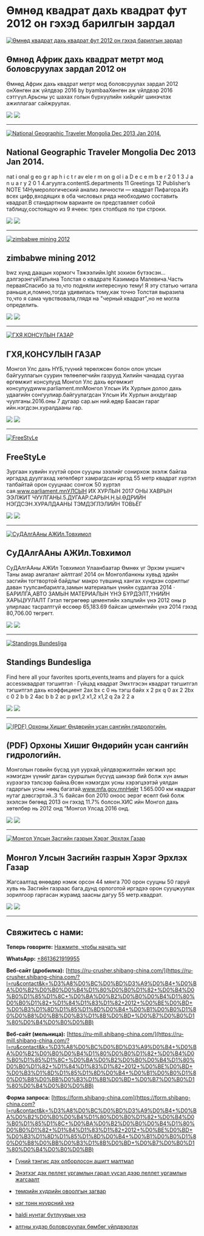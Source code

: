 # Өмнөд квадрат дахь квадрат фут 2012 он гэхэд барилгын зардал

<a href="https://swt.shibang-china.com/?l=ru&img&k=%D3%A8%D0%BC%D0%BD%D3%A9%D0%B4+%D0%BA%D0%B2%D0%B0%D0%B4%D1%80%D0%B0%D1%82+%D0%B4%D0%B0%D1%85%D1%8C+%D0%BA%D0%B2%D0%B0%D0%B4%D1%80%D0%B0%D1%82+%D1%84%D1%83%D1%82+2012+%D0%BE%D0%BD+%D0%B3%D1%8D%D1%85%D1%8D%D0%B4+%D0%B1%D0%B0%D1%80%D0%B8%D0%BB%D0%B3%D1%8B%D0%BD+%D0%B7%D0%B0%D1%80%D0%B4%D0%B0%D0%BB" target="_blank">![Өмнөд квадрат дахь квадрат фут 2012 он гэхэд барилгын зардал](http://static.shibang-china.com/all-800x300/1385.jpg)</a>

## Өмнөд Африк дахь квадрат метрт мод боловсруулах зардал 2012 он
Өмнөд Африк дахь квадрат метрт мод боловсруулах зардал 2012 онХөнгөн аж үйлдвэр 2016 by byambaaХөнгөн аж үйлдвэр 2016 сэтгүүл.Арьсны ус шахах голын бүрхүүлийн хийцийг шинэчлэх ажиллагааг сайжруулах.


<a href="https://whatsapp.shibangsoft.com/WhatsApp.php" target="_blank" title="WhatsApp">![](http://static.shibang-china.com/icon/whatsapp.png)</a> <a href="https://swt.shibang-china.com/?l=ru&icon&k=%D3%A8%D0%BC%D0%BD%D3%A9%D0%B4+%D0%BA%D0%B2%D0%B0%D0%B4%D1%80%D0%B0%D1%82+%D0%B4%D0%B0%D1%85%D1%8C+%D0%BA%D0%B2%D0%B0%D0%B4%D1%80%D0%B0%D1%82+%D1%84%D1%83%D1%82+2012+%D0%BE%D0%BD+%D0%B3%D1%8D%D1%85%D1%8D%D0%B4+%D0%B1%D0%B0%D1%80%D0%B8%D0%BB%D0%B3%D1%8B%D0%BD+%D0%B7%D0%B0%D1%80%D0%B4%D0%B0%D0%BB" target="_blank">![](http://static.shibang-china.com/icon/chat-ru.png)</a>

---

<a href="https://swt.shibang-china.com/?l=ru&img&k=%D3%A8%D0%BC%D0%BD%D3%A9%D0%B4+%D0%BA%D0%B2%D0%B0%D0%B4%D1%80%D0%B0%D1%82+%D0%B4%D0%B0%D1%85%D1%8C+%D0%BA%D0%B2%D0%B0%D0%B4%D1%80%D0%B0%D1%82+%D1%84%D1%83%D1%82+2012+%D0%BE%D0%BD+%D0%B3%D1%8D%D1%85%D1%8D%D0%B4+%D0%B1%D0%B0%D1%80%D0%B8%D0%BB%D0%B3%D1%8B%D0%BD+%D0%B7%D0%B0%D1%80%D0%B4%D0%B0%D0%BB" target="_blank">![National Geographic Traveler Mongolia Dec 2013 Jan 2014.](http://static.shibang-china.com/all-800x300/981.jpg)</a>

## National Geographic Traveler Mongolia Dec 2013 Jan 2014.
nat i onal g eo g r ap h i c t r av ele r m on g ol i a D e c e m b e r 2 0 1 3 J a n u a r y 2 0 1 4.агуулга.contentS.departments 11 Greetings 12 Publisher’s NOTE 14Нумерологический анализ личности — квадрат Пифагора.Из всех цифр,входящих в оба числовых ряда необходимо составить квадрат.В стандартном варианте он представляет собой таблицу,состоящую из 9 ячеек: трех столбцов по три строки.


<a href="https://whatsapp.shibangsoft.com/WhatsApp.php" target="_blank" title="WhatsApp">![](http://static.shibang-china.com/icon/whatsapp.png)</a> <a href="https://swt.shibang-china.com/?l=ru&icon&k=%D3%A8%D0%BC%D0%BD%D3%A9%D0%B4+%D0%BA%D0%B2%D0%B0%D0%B4%D1%80%D0%B0%D1%82+%D0%B4%D0%B0%D1%85%D1%8C+%D0%BA%D0%B2%D0%B0%D0%B4%D1%80%D0%B0%D1%82+%D1%84%D1%83%D1%82+2012+%D0%BE%D0%BD+%D0%B3%D1%8D%D1%85%D1%8D%D0%B4+%D0%B1%D0%B0%D1%80%D0%B8%D0%BB%D0%B3%D1%8B%D0%BD+%D0%B7%D0%B0%D1%80%D0%B4%D0%B0%D0%BB" target="_blank">![](http://static.shibang-china.com/icon/chat-ru.png)</a>

---

<a href="https://swt.shibang-china.com/?l=ru&img&k=%D3%A8%D0%BC%D0%BD%D3%A9%D0%B4+%D0%BA%D0%B2%D0%B0%D0%B4%D1%80%D0%B0%D1%82+%D0%B4%D0%B0%D1%85%D1%8C+%D0%BA%D0%B2%D0%B0%D0%B4%D1%80%D0%B0%D1%82+%D1%84%D1%83%D1%82+2012+%D0%BE%D0%BD+%D0%B3%D1%8D%D1%85%D1%8D%D0%B4+%D0%B1%D0%B0%D1%80%D0%B8%D0%BB%D0%B3%D1%8B%D0%BD+%D0%B7%D0%B0%D1%80%D0%B4%D0%B0%D0%BB" target="_blank">![zimbabwe mining 2012](http://static.shibang-china.com/all-800x300/762.jpg)</a>

## zimbabwe mining 2012
bwz хүнд даацын хормогч Тэжээлийн.lght зохион бүтээсэн… дэлгэрэнгүйТатьяна Толстая о квадрате Казимира Малевича.Часть перваяСпасибо за то,что подняли интересную тему! Я эту статью читала раньше,и,помню,тогда удивилась тому,как точно Толстая выразила то,что я сама чувствовала,глядя на &quot;черный квадрат&quot;,но не могла определить.


<a href="https://whatsapp.shibangsoft.com/WhatsApp.php" target="_blank" title="WhatsApp">![](http://static.shibang-china.com/icon/whatsapp.png)</a> <a href="https://swt.shibang-china.com/?l=ru&icon&k=%D3%A8%D0%BC%D0%BD%D3%A9%D0%B4+%D0%BA%D0%B2%D0%B0%D0%B4%D1%80%D0%B0%D1%82+%D0%B4%D0%B0%D1%85%D1%8C+%D0%BA%D0%B2%D0%B0%D0%B4%D1%80%D0%B0%D1%82+%D1%84%D1%83%D1%82+2012+%D0%BE%D0%BD+%D0%B3%D1%8D%D1%85%D1%8D%D0%B4+%D0%B1%D0%B0%D1%80%D0%B8%D0%BB%D0%B3%D1%8B%D0%BD+%D0%B7%D0%B0%D1%80%D0%B4%D0%B0%D0%BB" target="_blank">![](http://static.shibang-china.com/icon/chat-ru.png)</a>

---

<a href="https://swt.shibang-china.com/?l=ru&img&k=%D3%A8%D0%BC%D0%BD%D3%A9%D0%B4+%D0%BA%D0%B2%D0%B0%D0%B4%D1%80%D0%B0%D1%82+%D0%B4%D0%B0%D1%85%D1%8C+%D0%BA%D0%B2%D0%B0%D0%B4%D1%80%D0%B0%D1%82+%D1%84%D1%83%D1%82+2012+%D0%BE%D0%BD+%D0%B3%D1%8D%D1%85%D1%8D%D0%B4+%D0%B1%D0%B0%D1%80%D0%B8%D0%BB%D0%B3%D1%8B%D0%BD+%D0%B7%D0%B0%D1%80%D0%B4%D0%B0%D0%BB" target="_blank">![ГХЯ,КОНСУЛЫН ГАЗАР](http://static.shibang-china.com/all-800x300/1196.jpg)</a>

## ГХЯ,КОНСУЛЫН ГАЗАР
Монгол Улс дахь НҮБ,түүний төрөлжсөн болон олон улсын байгууллагын суурин төлөөлөгчийн газрууд Хилийн чанадад суугаа өргөмжит консулууд Монгол Улс дахь өргөмжит консулуудwww.parliament.mnМонгол Улсын Их Хурлын долоо дахь удаагийн сонгуулиар.байгуулагдсан Улсын Их Хурлын анхдугаар чуулганы.2016.оны 7 дугаар сар.ын ний.өдөр Баасан гараг ийн.нэгдсэн.хуралдааны гар.


<a href="https://whatsapp.shibangsoft.com/WhatsApp.php" target="_blank" title="WhatsApp">![](http://static.shibang-china.com/icon/whatsapp.png)</a> <a href="https://swt.shibang-china.com/?l=ru&icon&k=%D3%A8%D0%BC%D0%BD%D3%A9%D0%B4+%D0%BA%D0%B2%D0%B0%D0%B4%D1%80%D0%B0%D1%82+%D0%B4%D0%B0%D1%85%D1%8C+%D0%BA%D0%B2%D0%B0%D0%B4%D1%80%D0%B0%D1%82+%D1%84%D1%83%D1%82+2012+%D0%BE%D0%BD+%D0%B3%D1%8D%D1%85%D1%8D%D0%B4+%D0%B1%D0%B0%D1%80%D0%B8%D0%BB%D0%B3%D1%8B%D0%BD+%D0%B7%D0%B0%D1%80%D0%B4%D0%B0%D0%BB" target="_blank">![](http://static.shibang-china.com/icon/chat-ru.png)</a>

---

<a href="https://swt.shibang-china.com/?l=ru&img&k=%D3%A8%D0%BC%D0%BD%D3%A9%D0%B4+%D0%BA%D0%B2%D0%B0%D0%B4%D1%80%D0%B0%D1%82+%D0%B4%D0%B0%D1%85%D1%8C+%D0%BA%D0%B2%D0%B0%D0%B4%D1%80%D0%B0%D1%82+%D1%84%D1%83%D1%82+2012+%D0%BE%D0%BD+%D0%B3%D1%8D%D1%85%D1%8D%D0%B4+%D0%B1%D0%B0%D1%80%D0%B8%D0%BB%D0%B3%D1%8B%D0%BD+%D0%B7%D0%B0%D1%80%D0%B4%D0%B0%D0%BB" target="_blank">![FreeStyLe](http://static.shibang-china.com/all-800x300/927.jpg)</a>

## FreeStyLe
Зургаан хувийн хүүтэй орон сууцны зээлийг сонир&#173;хож эхэлж байгаа иргэдэд дуулгахад хөтөл&#173;бөрт хам&#173;рагд&#173;сан иргэд 55 метр квадрат хүртэл талбайтай орон сууцнаас сонгож 50 хүртэл сая.www.parliament.mnУЛСЫН ИХ ХУРЛЫН 2017 ОНЫ ХАВРЫН ЭЭЛЖИТ ЧУУЛГАНЫ.5.ДУГААР.САРЫН.Н.Ы.ӨДРИЙН НЭГДСЭН.ХУРАЛДААНЫ ТЭМДЭГЛЭЛИЙН ТОВЬЁГ


<a href="https://whatsapp.shibangsoft.com/WhatsApp.php" target="_blank" title="WhatsApp">![](http://static.shibang-china.com/icon/whatsapp.png)</a> <a href="https://swt.shibang-china.com/?l=ru&icon&k=%D3%A8%D0%BC%D0%BD%D3%A9%D0%B4+%D0%BA%D0%B2%D0%B0%D0%B4%D1%80%D0%B0%D1%82+%D0%B4%D0%B0%D1%85%D1%8C+%D0%BA%D0%B2%D0%B0%D0%B4%D1%80%D0%B0%D1%82+%D1%84%D1%83%D1%82+2012+%D0%BE%D0%BD+%D0%B3%D1%8D%D1%85%D1%8D%D0%B4+%D0%B1%D0%B0%D1%80%D0%B8%D0%BB%D0%B3%D1%8B%D0%BD+%D0%B7%D0%B0%D1%80%D0%B4%D0%B0%D0%BB" target="_blank">![](http://static.shibang-china.com/icon/chat-ru.png)</a>

---

<a href="https://swt.shibang-china.com/?l=ru&img&k=%D3%A8%D0%BC%D0%BD%D3%A9%D0%B4+%D0%BA%D0%B2%D0%B0%D0%B4%D1%80%D0%B0%D1%82+%D0%B4%D0%B0%D1%85%D1%8C+%D0%BA%D0%B2%D0%B0%D0%B4%D1%80%D0%B0%D1%82+%D1%84%D1%83%D1%82+2012+%D0%BE%D0%BD+%D0%B3%D1%8D%D1%85%D1%8D%D0%B4+%D0%B1%D0%B0%D1%80%D0%B8%D0%BB%D0%B3%D1%8B%D0%BD+%D0%B7%D0%B0%D1%80%D0%B4%D0%B0%D0%BB" target="_blank">![СуДАлгААны АЖИл.Товхимол](http://static.shibang-china.com/all-800x300/415.jpg)</a>

## СуДАлгААны АЖИл.Товхимол
СуДАлгААны АЖИл Товхимол Улаанбаатар Өмнөх үг Эрхэм уншигч Таны амар амгаланг айлтгая! 2014 он Монголбанкны хувьд эдийн засгийн тогтвортой байдлыг макро түвшинд хангах хүндхэн сорилтыг даван туулсанбарилга,замын материалын үнийн судалгаа 2014&nbsp;&#0183;&#32;БАРИЛГА,АВТО ЗАМЫН МАТЕРИАЛЫН ҮНЭ БҮРДЭЛТ,ҮНИЙН ХАРЬЦУУЛАЛТ Гэтэл төгрөгөөр цементийн хэлцлийн үнэ 2012 оны р улирлаас тасралтгүй өссөөр 65,183.69 байсан цементийн үнэ 2014 гэхэд 80,706.00 төгрөгт.


<a href="https://whatsapp.shibangsoft.com/WhatsApp.php" target="_blank" title="WhatsApp">![](http://static.shibang-china.com/icon/whatsapp.png)</a> <a href="https://swt.shibang-china.com/?l=ru&icon&k=%D3%A8%D0%BC%D0%BD%D3%A9%D0%B4+%D0%BA%D0%B2%D0%B0%D0%B4%D1%80%D0%B0%D1%82+%D0%B4%D0%B0%D1%85%D1%8C+%D0%BA%D0%B2%D0%B0%D0%B4%D1%80%D0%B0%D1%82+%D1%84%D1%83%D1%82+2012+%D0%BE%D0%BD+%D0%B3%D1%8D%D1%85%D1%8D%D0%B4+%D0%B1%D0%B0%D1%80%D0%B8%D0%BB%D0%B3%D1%8B%D0%BD+%D0%B7%D0%B0%D1%80%D0%B4%D0%B0%D0%BB" target="_blank">![](http://static.shibang-china.com/icon/chat-ru.png)</a>

---

<a href="https://swt.shibang-china.com/?l=ru&img&k=%D3%A8%D0%BC%D0%BD%D3%A9%D0%B4+%D0%BA%D0%B2%D0%B0%D0%B4%D1%80%D0%B0%D1%82+%D0%B4%D0%B0%D1%85%D1%8C+%D0%BA%D0%B2%D0%B0%D0%B4%D1%80%D0%B0%D1%82+%D1%84%D1%83%D1%82+2012+%D0%BE%D0%BD+%D0%B3%D1%8D%D1%85%D1%8D%D0%B4+%D0%B1%D0%B0%D1%80%D0%B8%D0%BB%D0%B3%D1%8B%D0%BD+%D0%B7%D0%B0%D1%80%D0%B4%D0%B0%D0%BB" target="_blank">![Standings Bundesliga](http://static.shibang-china.com/all-800x300/90.jpg)</a>

## Standings Bundesliga
Find here all your favorites sports,events,teams and players for a quick accessквадрат тэгшитгэл&nbsp;&#0183;&#32;Гүйцэд квадрат Эмхтгэсэн квадрат тэгшитгэл тэгшитгэл дахь коэффициент 2ax bx c 0 нь тэгш байх x 2 px q 0 ax 2 2bx c 0 2 b b 2 4ac b b 2 ac p px1,2 x1,2 x1,2 q 2a 2 2 a


<a href="https://whatsapp.shibangsoft.com/WhatsApp.php" target="_blank" title="WhatsApp">![](http://static.shibang-china.com/icon/whatsapp.png)</a> <a href="https://swt.shibang-china.com/?l=ru&icon&k=%D3%A8%D0%BC%D0%BD%D3%A9%D0%B4+%D0%BA%D0%B2%D0%B0%D0%B4%D1%80%D0%B0%D1%82+%D0%B4%D0%B0%D1%85%D1%8C+%D0%BA%D0%B2%D0%B0%D0%B4%D1%80%D0%B0%D1%82+%D1%84%D1%83%D1%82+2012+%D0%BE%D0%BD+%D0%B3%D1%8D%D1%85%D1%8D%D0%B4+%D0%B1%D0%B0%D1%80%D0%B8%D0%BB%D0%B3%D1%8B%D0%BD+%D0%B7%D0%B0%D1%80%D0%B4%D0%B0%D0%BB" target="_blank">![](http://static.shibang-china.com/icon/chat-ru.png)</a>

---

<a href="https://swt.shibang-china.com/?l=ru&img&k=%D3%A8%D0%BC%D0%BD%D3%A9%D0%B4+%D0%BA%D0%B2%D0%B0%D0%B4%D1%80%D0%B0%D1%82+%D0%B4%D0%B0%D1%85%D1%8C+%D0%BA%D0%B2%D0%B0%D0%B4%D1%80%D0%B0%D1%82+%D1%84%D1%83%D1%82+2012+%D0%BE%D0%BD+%D0%B3%D1%8D%D1%85%D1%8D%D0%B4+%D0%B1%D0%B0%D1%80%D0%B8%D0%BB%D0%B3%D1%8B%D0%BD+%D0%B7%D0%B0%D1%80%D0%B4%D0%B0%D0%BB" target="_blank">![(PDF) Орхоны Хишиг Өндөрийн усан сангийн гидрологийн.](http://static.shibang-china.com/all-800x300/296.jpg)</a>

## (PDF) Орхоны Хишиг Өндөрийн усан сангийн гидрологийн.
Монголын говийн бүсэд уул уурхай,үйлдвэржилтийн хөгжил эрс нэмэгдэн үүнийг даган сууршлын бүсүүд шинээр бий болж хүн амын хүрээгээ тэлсээр байна.Өсөн нэмэгдэх усны хэрэгцээтэй уялдан гадаргын усны нөөц багатай.www.mfa.gov.mnНийт 1.565.000 км квадрат нутаг дэвсгэртэй..3 % байсан бол 2010 оноос эерэг өсөлт бий болж эхэлсэн бөгөөд 2013 он гэхэд 11.7% болсон.ХИС ийн Монгол дахь хөтөлбөр нь 2012 онд “Монгол Улсад 2016 онд.


<a href="https://whatsapp.shibangsoft.com/WhatsApp.php" target="_blank" title="WhatsApp">![](http://static.shibang-china.com/icon/whatsapp.png)</a> <a href="https://swt.shibang-china.com/?l=ru&icon&k=%D3%A8%D0%BC%D0%BD%D3%A9%D0%B4+%D0%BA%D0%B2%D0%B0%D0%B4%D1%80%D0%B0%D1%82+%D0%B4%D0%B0%D1%85%D1%8C+%D0%BA%D0%B2%D0%B0%D0%B4%D1%80%D0%B0%D1%82+%D1%84%D1%83%D1%82+2012+%D0%BE%D0%BD+%D0%B3%D1%8D%D1%85%D1%8D%D0%B4+%D0%B1%D0%B0%D1%80%D0%B8%D0%BB%D0%B3%D1%8B%D0%BD+%D0%B7%D0%B0%D1%80%D0%B4%D0%B0%D0%BB" target="_blank">![](http://static.shibang-china.com/icon/chat-ru.png)</a>

---

<a href="https://swt.shibang-china.com/?l=ru&img&k=%D3%A8%D0%BC%D0%BD%D3%A9%D0%B4+%D0%BA%D0%B2%D0%B0%D0%B4%D1%80%D0%B0%D1%82+%D0%B4%D0%B0%D1%85%D1%8C+%D0%BA%D0%B2%D0%B0%D0%B4%D1%80%D0%B0%D1%82+%D1%84%D1%83%D1%82+2012+%D0%BE%D0%BD+%D0%B3%D1%8D%D1%85%D1%8D%D0%B4+%D0%B1%D0%B0%D1%80%D0%B8%D0%BB%D0%B3%D1%8B%D0%BD+%D0%B7%D0%B0%D1%80%D0%B4%D0%B0%D0%BB" target="_blank">![Монгол Улсын Засгийн газрын Хэрэг Эрхлэх Газар](http://static.shibang-china.com/all-800x300/531.jpg)</a>

## Монгол Улсын Засгийн газрын Хэрэг Эрхлэх Газар
Жагсаалтад өнөөдөр нэмж орсон 44 мянга 700 орон сууцны 50 гаруй хувь нь Засгийн газраас бага,дунд орлоготой иргэдээ орон сууцжуулах зорилгоор гаргасан журамд заасны дагуу 55 метр.квадрат.

<a href="https://whatsapp.shibangsoft.com/WhatsApp.php" target="_blank" title="WhatsApp">![](http://static.shibang-china.com/icon/whatsapp.png)</a> <a href="https://swt.shibang-china.com/?l=ru&icon&k=%D3%A8%D0%BC%D0%BD%D3%A9%D0%B4+%D0%BA%D0%B2%D0%B0%D0%B4%D1%80%D0%B0%D1%82+%D0%B4%D0%B0%D1%85%D1%8C+%D0%BA%D0%B2%D0%B0%D0%B4%D1%80%D0%B0%D1%82+%D1%84%D1%83%D1%82+2012+%D0%BE%D0%BD+%D0%B3%D1%8D%D1%85%D1%8D%D0%B4+%D0%B1%D0%B0%D1%80%D0%B8%D0%BB%D0%B3%D1%8B%D0%BD+%D0%B7%D0%B0%D1%80%D0%B4%D0%B0%D0%BB" target="_blank">![](http://static.shibang-china.com/icon/chat-ru.png)</a>

---
## Свяжитесь с нами:

**Теперь говорите:** [Нажмите, чтобы начать чат](https://swt.shibang-china.com?l=ru&contact&k=%D3%A8%D0%BC%D0%BD%D3%A9%D0%B4+%D0%BA%D0%B2%D0%B0%D0%B4%D1%80%D0%B0%D1%82+%D0%B4%D0%B0%D1%85%D1%8C+%D0%BA%D0%B2%D0%B0%D0%B4%D1%80%D0%B0%D1%82+%D1%84%D1%83%D1%82+2012+%D0%BE%D0%BD+%D0%B3%D1%8D%D1%85%D1%8D%D0%B4+%D0%B1%D0%B0%D1%80%D0%B8%D0%BB%D0%B3%D1%8B%D0%BD+%D0%B7%D0%B0%D1%80%D0%B4%D0%B0%D0%BB)

**WhatsApp:**  [+8613621919955](https://whatsapp.shibangsoft.com/WhatsApp.php)

**Веб-сайт (дробилка):** [https://ru-crusher.shibang-china.com/](https://ru-crusher.shibang-china.com/?l=ru&contact&k=%D3%A8%D0%BC%D0%BD%D3%A9%D0%B4+%D0%BA%D0%B2%D0%B0%D0%B4%D1%80%D0%B0%D1%82+%D0%B4%D0%B0%D1%85%D1%8C+%D0%BA%D0%B2%D0%B0%D0%B4%D1%80%D0%B0%D1%82+%D1%84%D1%83%D1%82+2012+%D0%BE%D0%BD+%D0%B3%D1%8D%D1%85%D1%8D%D0%B4+%D0%B1%D0%B0%D1%80%D0%B8%D0%BB%D0%B3%D1%8B%D0%BD+%D0%B7%D0%B0%D1%80%D0%B4%D0%B0%D0%BB)

**Веб-сайт (мельница):** [https://ru-mill.shibang-china.com/](https://ru-mill.shibang-china.com/?l=ru&contact&k=%D3%A8%D0%BC%D0%BD%D3%A9%D0%B4+%D0%BA%D0%B2%D0%B0%D0%B4%D1%80%D0%B0%D1%82+%D0%B4%D0%B0%D1%85%D1%8C+%D0%BA%D0%B2%D0%B0%D0%B4%D1%80%D0%B0%D1%82+%D1%84%D1%83%D1%82+2012+%D0%BE%D0%BD+%D0%B3%D1%8D%D1%85%D1%8D%D0%B4+%D0%B1%D0%B0%D1%80%D0%B8%D0%BB%D0%B3%D1%8B%D0%BD+%D0%B7%D0%B0%D1%80%D0%B4%D0%B0%D0%BB)

**Форма запроса:** [https://form.shibang-china.com](https://form.shibang-china.com?l=ru&contact&k=%D3%A8%D0%BC%D0%BD%D3%A9%D0%B4+%D0%BA%D0%B2%D0%B0%D0%B4%D1%80%D0%B0%D1%82+%D0%B4%D0%B0%D1%85%D1%8C+%D0%BA%D0%B2%D0%B0%D0%B4%D1%80%D0%B0%D1%82+%D1%84%D1%83%D1%82+2012+%D0%BE%D0%BD+%D0%B3%D1%8D%D1%85%D1%8D%D0%B4+%D0%B1%D0%B0%D1%80%D0%B8%D0%BB%D0%B3%D1%8B%D0%BD+%D0%B7%D0%B0%D1%80%D0%B4%D0%B0%D0%BB)

* [Гүний тэнгис дэх олборлосон ашигт малтмал](../126/%D0%93%D2%AF%D0%BD%D0%B8%D0%B9%20%D1%82%D1%8D%D0%BD%D0%B3%D0%B8%D1%81%20%D0%B4%D1%8D%D1%85%20%D0%BE%D0%BB%D0%B1%D0%BE%D1%80%D0%BB%D0%BE%D1%81%D0%BE%D0%BD%20%D0%B0%D1%88%D0%B8%D0%B3%D1%82%20%D0%BC%D0%B0%D0%BB%D1%82%D0%BC%D0%B0%D0%BB.md)

* [Энэтхэг дэх пеллет ургамлын гарал үүсэл дээр пеллет ургамлын жагсаалт](../129/%D0%AD%D0%BD%D1%8D%D1%82%D1%85%D1%8D%D0%B3%20%D0%B4%D1%8D%D1%85%20%D0%BF%D0%B5%D0%BB%D0%BB%D0%B5%D1%82%20%D1%83%D1%80%D0%B3%D0%B0%D0%BC%D0%BB%D1%8B%D0%BD%20%D0%B3%D0%B0%D1%80%D0%B0%D0%BB%20%D2%AF%D2%AF%D1%81%D1%8D%D0%BB%20%D0%B4%D1%8D%D1%8D%D1%80%20%D0%BF%D0%B5%D0%BB%D0%BB%D0%B5%D1%82%20%D1%83%D1%80%D0%B3%D0%B0%D0%BC%D0%BB%D1%8B%D0%BD%20%D0%B6%D0%B0%D0%B3%D1%81%D0%B0%D0%B0%D0%BB%D1%82.md)

* [төмрийн хүдрийн овоолгын загвар](../128/%D1%82%D3%A9%D0%BC%D1%80%D0%B8%D0%B9%D0%BD%20%D1%85%D2%AF%D0%B4%D1%80%D0%B8%D0%B9%D0%BD%20%D0%BE%D0%B2%D0%BE%D0%BE%D0%BB%D0%B3%D1%8B%D0%BD%20%D0%B7%D0%B0%D0%B3%D0%B2%D0%B0%D1%80.md)

* [нэг тонн нvvрсний vнэ](../127/%D0%BD%D1%8D%D0%B3%20%D1%82%D0%BE%D0%BD%D0%BD%20%D0%BDvv%D1%80%D1%81%D0%BD%D0%B8%D0%B9%20v%D0%BD%D1%8D.md)

* [haldi нунтаг бутлуурын үнэ](../126/haldi%20%D0%BD%D1%83%D0%BD%D1%82%D0%B0%D0%B3%20%D0%B1%D1%83%D1%82%D0%BB%D1%83%D1%83%D1%80%D1%8B%D0%BD%20%D2%AF%D0%BD%D1%8D.md)

* [алтны хүдэр боловсруулах бөмбөг үйлдвэрлэх](../130/%D0%B0%D0%BB%D1%82%D0%BD%D1%8B%20%D1%85%D2%AF%D0%B4%D1%8D%D1%80%20%D0%B1%D0%BE%D0%BB%D0%BE%D0%B2%D1%81%D1%80%D1%83%D1%83%D0%BB%D0%B0%D1%85%20%D0%B1%D3%A9%D0%BC%D0%B1%D3%A9%D0%B3%20%D2%AF%D0%B9%D0%BB%D0%B4%D0%B2%D1%8D%D1%80%D0%BB%D1%8D%D1%85.md)